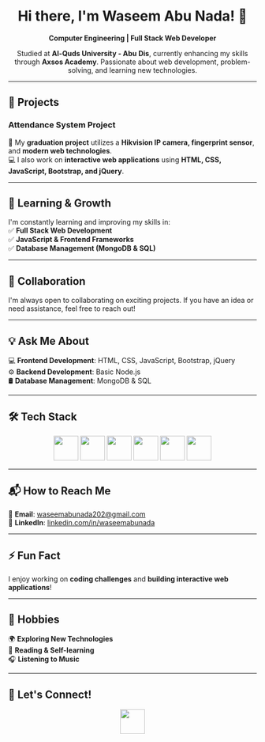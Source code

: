 <!-- Bootstrap-styled README -->
<div align="center">
  <h1>Hi there, I'm Waseem Abu Nada! 👋</h1>
  <p>
    <strong>Computer Engineering | Full Stack Web Developer</strong>
  </p>
  <p>
   Studied at <strong>Al-Quds University - Abu Dis</strong>, currently enhancing my skills through
    <strong>Axsos Academy</strong>. Passionate about web development, problem-solving, and learning new technologies.
  </p>
</div>

---

## 🚀 Projects  
### Attendance System Project  
🎯 My **graduation project** utilizes a **Hikvision IP camera, fingerprint sensor**, and **modern web technologies**.  
💻 I also work on **interactive web applications** using **HTML, CSS, JavaScript, Bootstrap, and jQuery**.

---

## 🌱 Learning & Growth  
I'm constantly learning and improving my skills in:  
✅ **Full Stack Web Development**  
✅ **JavaScript & Frontend Frameworks**  
✅ **Database Management (MongoDB & SQL)**  

---

## 🤝 Collaboration  
I'm always open to collaborating on exciting projects. If you have an idea or need assistance, feel free to reach out!

---

## 💡 Ask Me About  
💻 **Frontend Development**: HTML, CSS, JavaScript, Bootstrap, jQuery  
⚙️ **Backend Development**: Basic Node.js   
🛢 **Database Management**: MongoDB & SQL  


---

## 🛠 Tech Stack  
<p align="center">
  <img src="https://cdn.jsdelivr.net/gh/devicons/devicon@latest/icons/html5/html5-original-wordmark.svg" width=50px />
  <img src="https://cdn.jsdelivr.net/gh/devicons/devicon@latest/icons/css3/css3-original-wordmark.svg" width=50px />
  <img src="https://cdn.jsdelivr.net/gh/devicons/devicon@latest/icons/javascript/javascript-plain.svg" width=50px />
<!--   <img src="https://cdn.jsdelivr.net/gh/devicons/devicon@latest/icons/react/react-original-wordmark.svg" width="50px" /> -->
  <img src="https://cdn.jsdelivr.net/gh/devicons/devicon@latest/icons/bootstrap/bootstrap-original.svg" width="50px" />
  <img src="https://cdn.jsdelivr.net/gh/devicons/devicon@latest/icons/jquery/jquery-original-wordmark.svg" width="50px" />
  <img src="https://cdn.jsdelivr.net/gh/devicons/devicon@latest/icons/nodejs/nodejs-original-wordmark.svg" width="50px" />
<!--   <img src="https://cdn.jsdelivr.net/gh/devicons/devicon@latest/icons/express/express-original-wordmark.svg" width="50px" /> -->
<!--   <img src="https://cdn.jsdelivr.net/gh/devicons/devicon@latest/icons/mongodb/mongodb-original-wordmark.svg" width="50px" /> -->
<!--   <img src="https://cdn.jsdelivr.net/gh/devicons/devicon@latest/icons/microsoftsqlserver/microsoftsqlserver-original.svg" width="50px" /> -->
</p>

---

## 📬 How to Reach Me  
📧 **Email**: [waseemabunada202@gmail.com](mailto:waseemabunada202@gmail.com)  
🔗 **LinkedIn**: [linkedin.com/in/waseemabunada](https://linkedin.com/in/waseemabunada)  

---

## ⚡ Fun Fact  
I enjoy working on **coding challenges** and **building interactive web applications**!

---

## 🎯 Hobbies  
🌍 **Exploring New Technologies**  
📖 **Reading & Self-learning**  
🎧 **Listening to Music**  

---

## 🤝 Let's Connect!  
<p align="center">
  <a href="https://www.linkedin.com/in/waseemabunada/">
    <img src="https://cdn.jsdelivr.net/gh/devicons/devicon@latest/icons/linkedin/linkedin-original.svg" width=50px />
  </a>
</p>
